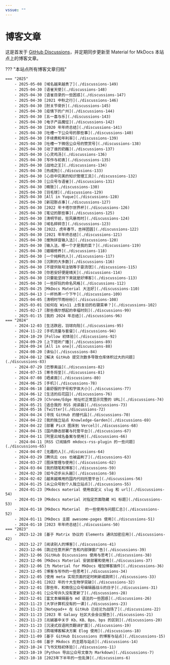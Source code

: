 ```yaml
---
vssue: ""
---
```


# 博客文章

这是首发于 [GitHub Discussions](https://github.com/shenweiyan/Digital-Garden/discussions)，并定期同步更新至 Material for MkDocs 本站点上的博客文章。

??? "本站点所有博客文章归档"

    === "2025"
        - 2025-05-08 [域名越来越贵了](./discussions-149) 
        - 2025-04-30 [语雀天使](./discussions-148) 
        - 2025-04-30 [语雀目录的一些困惑](./discussions-147) 
        - 2025-04-30 [2021 中秋之行](./discussions-146) 
        - 2025-04-30 [肘关节骨折](./discussions-145) 
        - 2025-04-30 [疫情下的广州](./discussions-144) 
        - 2025-04-30 [五一喜与乐](./discussions-143) 
        - 2025-04-30 [电子产品魔怔](./discussions-142) 
        - 2025-04-30 [2020 年年终总结](./discussions-141) 
        - 2025-04-30 [吐槽一下公众号的那些事](./discussions-140) 
        - 2025-04-30 [手续费和年利率](./discussions-139) 
        - 2025-04-30 [吐槽一下微信公众号的赞赏号](./discussions-138) 
        - 2025-04-30 [动了谁的奶酪](./discussions-137) 
        - 2025-04-30 [心灵鸡汤](./discussions-136) 
        - 2025-04-30 [写作与初衷](./discussions-135) 
        - 2025-04-30 [战地之王](./discussions-134) 
        - 2025-04-30 [热成狗](./discussions-133) 
        - 2025-04-30 [心目中完美的知识管理工具](./discussions-132) 
        - 2025-04-30 [公众号与语雀](./discussions-131) 
        - 2025-04-30 [精致](./discussions-130) 
        - 2025-04-30 [羽毛球](./discussions-129) 
        - 2025-04-30 [All in Yuque](./discussions-128) 
        - 2025-04-30 [新冠那点事](./discussions-127) 
        - 2025-04-30 [2022 年卡塔尔世界杯](./discussions-126) 
        - 2025-04-30 [笔记的那些事](./discussions-125) 
        - 2025-04-30 [清明节前，狂风暴雨时](./discussions-124) 
        - 2025-04-30 [域名碎碎念](./discussions-123) 
        - 2025-04-30 [2022，虎年春节，吉祥团圆](./discussions-122) 
        - 2025-04-30 [2021 年年终总结](./discussions-121) 
        - 2025-04-30 [搜狗拼音输入法](./discussions-120) 
        - 2025-04-30 [输入法，哪一个才是我的菜？](./discussions-119) 
        - 2025-04-30 [婚姻修养](./discussions-118) 
        - 2025-04-30 [一个纯粹的人](./discussions-117) 
        - 2025-04-30 [沉默的大多数](./discussions-116) 
        - 2025-04-30 [不提供账号注销等于耍流氓](./discussions-115) 
        - 2025-04-30 [你若安好便是晴天](./discussions-114) 
        - 2025-04-30 [只要能坚持下来就是好博客](./discussions-113) 
        - 2025-04-30 [一些好玩的命名风格](./discussions-112) 
        - 2025-04-25 [MkDocs Material 大法好](./discussions-110) 
        - 2025-04-13 [一杯热茶一个下午](./discussions-109) 
        - 2025-04-05 [清明时节雨纷纷](./discussions-108) 
        - 2025-03-01 [如何在 Win11 上恢复旧的右键菜单？](./discussions-102) 
        - 2025-02-17 [那些偶尔想起的幸福时刻](./discussions-99) 
        - 2025-01-15 [我的 2024 年总结](./discussions-96) 
    === "2024"
        - 2024-12-03 [生活跌宕，羽球向阳](./discussions-95) 
        - 2024-11-22 [手机流量与套餐](./discussions-94) 
        - 2024-10-29 [Follow 初体验](./discussions-92) 
        - 2024-09-29 [上下班听广播](./discussions-89) 
        - 2024-09-24 [All in one](./discussions-88) 
        - 2024-08-20 [诛仙](./discussions-84) 
        - 2024-08-12 [解决 GitHub 提交次数多导致仓库体积过大的问题](./discussions-83) 
        - 2024-07-29 [巴黎奥运](./discussions-82) 
        - 2024-07-15 [寒冬将至](./discussions-81) 
        - 2024-07-08 [晒桌面](./discussions-80) 
        - 2024-06-25 [手机](./discussions-78) 
        - 2024-06-18 [最舒服的字号和字体大小](./discussions-77) 
        - 2024-06-12 [生活的后花园](./discussions-76) 
        - 2024-05-29 [Chrome/Edge 地址栏正常显示完整的 URL](./discussions-74) 
        - 2024-05-21 [适合我的 RSS 阅读器](./discussions-73) 
        - 2024-05-16 [Twitter](./discussions-72) 
        - 2024-04-24 [寻找 GitHub 的替代品](./discussions-70) 
        - 2024-04-22 [我的独立站点 Knowledge-Garden](./discussions-69) 
        - 2024-04-22 [部署 PicX 图床到 Vercel](./discussions-68) 
        - 2024-04-15 [国内静态部署与托管平台](./discussions-67) 
        - 2024-04-11 [阿里云域名备案与使用](./discussions-66) 
        - 2024-04-11 [RSS 订阅插件 mkdocs-rss-plugin 的一些问题](./discussions-65) 
        - 2024-04-07 [无趣的人](./discussions-64) 
        - 2024-03-29 [腾讯云 cos 也被盗刷了](./discussions-63) 
        - 2024-03-27 [图床管理与使用](./discussions-62) 
        - 2024-03-04 [我的随笔和博客](./discussions-59) 
        - 2024-02-20 [如今迈步从头越](./discussions-58) 
        - 2024-02-02 [越来越难用的国内代码托管平台](./discussions-56) 
        - 2024-01-25 [从公众号到个人独立站点](./discussions-55) 
        - 2024-01-23 [Mkdocs material 使用自定义 slug 和 url](./discussions-54) 
        - 2024-01-19 [Mkdocs material 对指定页面隐藏 H1 标题](./discussions-53) 
        - 2024-01-18 [MkDocs Material  的一些使用与问题汇总](./discussions-52) 
        - 2024-01-11 [MkDocs 主题 awesome-pages 使用](./discussions-51) 
        - 2024-01-10 [2023 年年终总结](./discussions-50) 
    === "2023"
        - 2023-12-28 [基于 Matrix 协议的 Elements 通讯加密应用](./discussions-42) 
        - 2023-12-27 [阅读别人的博客](./discussions-41) 
        - 2023-12-06 [跳过任意开屏广告和内部弹窗广告](./discussions-39) 
        - 2023-12-06 [GitHub Discussions 使用与思考](./discussions-38) 
        - 2023-12-06 [MkDocs Material 安装部署和使用](./discussions-37) 
        - 2023-12-06 [为 Material for MkDocs 增加博客插件](./discussions-36) 
        - 2023-12-05 [博客与写作的一些思考](./discussions-34) 
        - 2023-12-05 [使用 meta 实现页面的定时刷新或跳转](./discussions-33) 
        - 2023-12-01 [2022 年的十大生物学突破](./discussions-32) 
        - 2023-12-01 [那些年，和微信公众号编辑器战斗的日子](./discussions-31) 
        - 2023-12-01 [公众号许久没有更新了](./discussions-28) 
        - 2023-12-01 [富文本编辑器与 md 语法的一些困惑](./discussions-26) 
        - 2023-11-23 [大学计算机没有的一课](./discussions-23) 
        - 2023-11-23 [Notepad++ 在 GitHub 已经沦为战场了](./discussions-22) 
        - 2023-11-23 [2023 年 Galaxy 社区大会会议报告](./discussions-21) 
        - 2023-11-23 [兆碱基中关于 Kb、KB、Bps、bps 的区别](./discussions-20) 
        - 2023-11-23 [沉浸式双语网页翻译扩展](./discussions-19) 
        - 2023-11-23 [跨端博客解决方案 Elog 使用](./discussions-18) 
        - 2023-11-09 [基于 GitHub Discussions 的博客与站点](./discussions-15) 
        - 2023-11-08 [基于 Mkdocs 的主题与站点](./discussions-14) 
        - 2023-10-24 [飞书文档初体验](./discussions-11) 
        - 2023-10-19 [Python 导出公众号文章为 Markdown](./discussions-7) 
        - 2023-10-18 [2023年下半年的一些乱弹](./discussions-6) 
